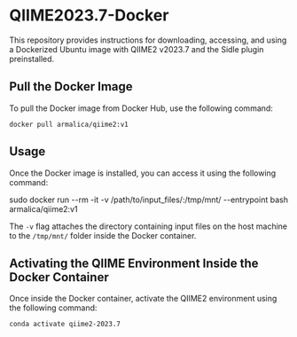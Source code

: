# QIIME2023.7-Docker

This repository provides instructions for downloading, accessing, and using a Dockerized Ubuntu image with QIIME2 v2023.7 and the Sidle plugin preinstalled.

## Pull the Docker Image

To pull the Docker image from Docker Hub, use the following command:

`docker pull armalica/qiime2:v1`

## Usage

Once the Docker image is installed, you can access it using the following command:

sudo docker run --rm -it -v /path/to/input_files/:/tmp/mnt/ --entrypoint bash armalica/qiime2:v1

The `-v` flag attaches the directory containing input files on the host machine to the `/tmp/mnt/` folder inside the Docker container.

## Activating the QIIME Environment Inside the Docker Container

Once inside the Docker container, activate the QIIME2 environment using the following command:

`conda activate qiime2-2023.7`
